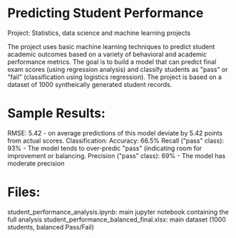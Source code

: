 # Predicting Student Performance
 Project: Statistics, data science and machine learning projects

The project uses basic machine learning techniques to predict student academic outcomes based on a variety of behavioral and academic performance metrics. The goal is to build a model that can predict final exam scores (using regression analysis) and classify students as "pass" or "fail" (classification using logistics regression). 
The project is based on a dataset of 1000 syntheically generated student records. 

# Sample Results: 
RMSE: 5.42 - on average predictions of this model deviate by 5.42 points from actual scores. 
Classification: 
Accuracy: 66.5% 
Recall ("pass" class): 93% - The model tends to over-predic "pass" (indicating room for improvement or balancing. 
Precision ("pass" class): 69% - The model has moderate precision

# Files: 
student_performance_analysis.ipynb: main jupyter notebook containing the full analysis
student_performance_balanced_final.xlsx: main dataset (1000 students, balanced Pass/Fail)

